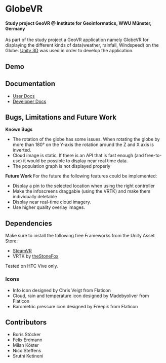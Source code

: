 # GlobeVR

#### Study project GeoVR @ Institute for Geoinformatics, WWU Münster, Germany
As part of the study project a GeoVR application namely GlobeVR for displaying the different kinds of data(weather, rainfall, Windspeed) on the Globe. [Unity 3D](https://unity3d.com/) was used in order to develop the application. 
## Demo

## Documentation
- [User Docs](user-documentation.md)
- [Developer Docs](developer-documentation.md)

## Bugs, Limitations and Future Work
__Known Bugs__
- The rotation of the globe has some issues. When rotating the globe by more than 180° on the Y-axis the rotation around the Z and X axis is inverted.
- Cloud image is static. If there is an API that is fast enough (and free-to-use) it would be possible to display near real time data.
- The population graph is not displayed properly

__Future Work__
For the future the following features could be implemented:
- Display a pin to the selected location when using the right controller
- Make the infoscreens draggable (using the VRTK) and make them individually deletable
- Display near real-time cloud imagery.
- Use higher quality overlay images.




## Dependencies
Make sure to install the following free Frameworks from the Unity Asset Store:

- [SteamVR](http://www.steamvr.com)
- VRTK by [theStoneFox](https://github.com/thestonefox/VRTK)

Tested on HTC Vive only.

### Icons
- Info icon designed by Chris Veigt from Flaticon
- Cloud, rain and temperature icon designed by Madebyoliver from Flaticon
- Barometric pressure icon designed by Freepik from Flaticon

## Contributors
- Boris Stöcker
- Felix Erdmann
- Milan Köster
- Nico Steffens
- Sruthi Ketineni
